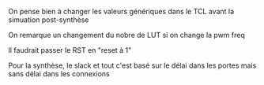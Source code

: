 On pense bien à changer les valeurs génériques dans le TCL avant la simuation post-synthèse 

On remarque un changement du nobre de LUT si on change la pwm freq

Il faudrait passer le RST en "reset à 1"

Pour la synthèse, le slack et tout c'est basé sur le délai dans les portes mais sans délai dans les connexions  

